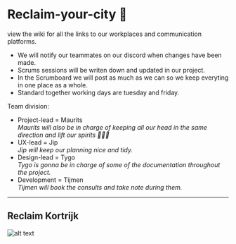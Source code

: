 # Reclaim-your-city 🤖
view the wiki for all the links to our workplaces and communication platforms.

- We will notify our teammates on our discord when changes have been made. 
- Scrums sessions will be writen down and updated in our project.
- In the Scrumboard we will post as much as we can so we keep everyting in one place as a whole.
- Standard together working days are tuesday and friday.

Team division:
- Project-lead = Maurits  
*Maurits will also be in charge of keeping all our head in the same direction and lift our spirits 👷🏼‍♂️*
- UX-lead = Jip  
*Jip will keep our planning nice and tidy.*
- Design-lead = Tygo  
*Tygo is gonna be in charge of some of the documentation throughout the project.*
- Development = Tijmen  
*Tijmen will book the consults and take note during them.*

---

## **Reclaim Kortrijk**

![alt text](https://www.reisroutes.be/userfiles/fotos/mooiste-bezienswaardigheden-in-kortrijk_24610_xl.jpg)
